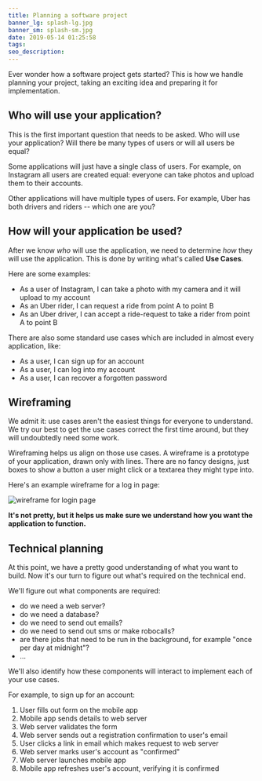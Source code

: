 ```yaml
---
title: Planning a software project
banner_lg: splash-lg.jpg
banner_sm: splash-sm.jpg
date: 2019-05-14 01:25:58
tags:
seo_description:
---
```



Ever wonder how a software project gets started?  This is how we handle planning your project, taking an exciting idea and preparing it for implementation.


## Who will use your application?

This is the first important question that needs to be asked. Who will use your application? Will there be many types of users or will all users be equal?

Some applications will just have a single class of users. For example, on Instagram all users are created equal: everyone can take photos and upload them to their accounts. 

Other applications will have multiple types of users. For example, Uber has both drivers and riders -- which one are you?


## How will your application be used?

After we know *who* will use the application, we need to determine *how* they will use the application. This is done by writing what's called **Use Cases**.

Here are some examples:

- As a user of Instagram, I can take a photo with my camera and it will upload to my account
- As an Uber rider, I can request a ride from point A to point B
- As an Uber driver, I can accept a ride-request to take a rider from point A to point B

There are also some standard use cases which are included in almost every application, like:

- As a user, I can sign up for an account
- As a user, I can log into my account
- As a user, I can recover a forgotten password


## Wireframing

We admit it: use cases aren't the easiest things for everyone to understand. We try our best to get the use cases correct the first time around, but they will undoubtedly need some work.

Wireframing helps us align on those use cases. A wireframe is a prototype of your application, drawn only with lines. There are no fancy designs, just boxes to show a button a user might click or a textarea they might type into.

Here's an example wireframe for a log in page:

![wireframe for login page](wireframe.png)

**It's not pretty, but it helps us make sure we understand how you want the application to function.**


## Technical planning

At this point, we have a pretty good understanding of what you want to build. Now it's our turn to figure out what's required on the technical end.

We'll figure out what components are required:

- do we need a web server?
- do we need a database?
- do we need to send out emails?
- do we need to send out sms or make robocalls?
- are there jobs that need to be run in the background, for example "once per day at midnight"?
- ...

We'll also identify how these components will interact to implement each of your use cases.

For example, to sign up for an account:

1. User fills out form on the mobile app
2. Mobile app sends details to web server
3. Web server validates the form
4. Web server sends out a registration confirmation to user's email
5. User clicks a link in email which makes request to web server
6. Web server marks user's account as "confirmed"
7. Web server launches mobile app
8. Mobile app refreshes user's account, verifying it is confirmed

